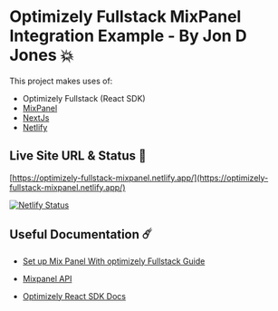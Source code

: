 # Optimizely Fullstack MixPanel Integration Example - By Jon D Jones 💥

This project makes uses of:

- Optimizely Fullstack (React SDK)
- [MixPanel](https://www.mixpanel.com)
- [NextJs](https://nextjs.org/)
- [Netlify](https://www.netlify.com/)

## Live Site URL & Status 👻 

[https://optimizely-fullstack-mixpanel.netlify.app/](https://optimizely-fullstack-mixpanel.netlify.app/)

[![Netlify Status](https://api.netlify.com/api/v1/badges/d76a328d-0dbb-431a-9caf-9cdcac1475d6/deploy-status)](https://app.netlify.com/sites/optimizely-fullstack-mixpanel/deploys)

## Useful Documentation ☄️

- [Set up Mix Panel With optimizely Fullstack Guide](https://docs.developers.optimizely.com/full-stack/docs/set-up-mixpanel)

- [Mixpanel API](https://developer.mixpanel.com/docs/javascript)

- [Optimizely React SDK Docs](https://docs.developers.optimizely.com/full-stack/docs/javascript-react-sdk)